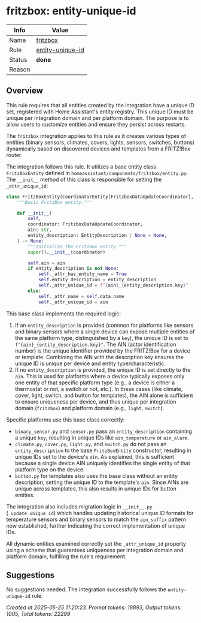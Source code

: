 # fritzbox: entity-unique-id

| Info   | Value                                                                    |
|--------|--------------------------------------------------------------------------|
| Name   | [fritzbox](https://www.home-assistant.io/integrations/fritzbox/)         |
| Rule   | [entity-unique-id](https://developers.home-assistant.io/docs/core/integration-quality-scale/rules/entity-unique-id) |
| Status | **done**                                                                 |
| Reason |                                                                          |

## Overview

This rule requires that all entities created by the integration have a unique ID set, registered with Home Assistant's entity registry. This unique ID must be unique per integration domain and per platform domain. The purpose is to allow users to customize entities and ensure they persist across restarts.

The `fritzbox` integration applies to this rule as it creates various types of entities (binary sensors, climates, covers, lights, sensors, switches, buttons) dynamically based on discovered devices and templates from a FRITZ!Box router.

The integration follows this rule. It utilizes a base entity class `FritzBoxEntity` defined in `homeassistant/components/fritzbox/entity.py`. The `__init__` method of this class is responsible for setting the `_attr_unique_id`:

```python
class FritzBoxEntity(CoordinatorEntity[FritzboxDataUpdateCoordinator], ABC):
    """Basis FritzBox entity."""

    def __init__(
        self,
        coordinator: FritzboxDataUpdateCoordinator,
        ain: str,
        entity_description: EntityDescription | None = None,
    ) -> None:
        """Initialize the FritzBox entity."""
        super().__init__(coordinator)

        self.ain = ain
        if entity_description is not None:
            self._attr_has_entity_name = True
            self.entity_description = entity_description
            self._attr_unique_id = f"{ain}_{entity_description.key}"
        else:
            self._attr_name = self.data.name
            self._attr_unique_id = ain
```

This base class implements the required logic:
1.  If an `entity_description` is provided (common for platforms like sensors and binary sensors where a single device can expose multiple entities of the same platform type, distinguished by a `key`), the unique ID is set to `f"{ain}_{entity_description.key}"`. The AIN (actor identification number) is the unique identifier provided by the FRITZ!Box for a device or template. Combining the AIN with the description key ensures the unique ID is unique per device and entity type/characteristic.
2.  If no `entity_description` is provided, the unique ID is set directly to the `ain`. This is used for platforms where a device typically exposes only one entity of that specific platform type (e.g., a device is either a thermostat or not, a switch or not, etc.). In these cases (like climate, cover, light, switch, and button for templates), the AIN alone is sufficient to ensure uniqueness per device, and thus unique per integration domain (`fritzbox`) and platform domain (e.g., `light`, `switch`).

Specific platforms use this base class correctly:
*   `binary_sensor.py` and `sensor.py` pass an `entity_description` containing a unique `key`, resulting in unique IDs like `ain_temperature` or `ain_alarm`.
*   `climate.py`, `cover.py`, `light.py`, and `switch.py` do not pass an `entity_description` to the base `FritzBoxEntity` constructor, resulting in unique IDs set to the device's `ain`. As explained, this is sufficient because a single device AIN uniquely identifies the single entity of that platform type on the device.
*   `button.py` for templates also uses the base class without an entity description, setting the unique ID to the template's `ain`. Since AINs are unique across templates, this also results in unique IDs for button entities.

The integration also includes migration logic in `__init__.py` (`_update_unique_id`) which handles updating historical unique ID formats for temperature sensors and binary sensors to match the `ain_suffix` pattern now established, further indicating the correct implementation of unique IDs.

All dynamic entities examined correctly set the `_attr_unique_id` property using a scheme that guarantees uniqueness per integration domain and platform domain, fulfilling the rule's requirement.

## Suggestions

No suggestions needed. The integration successfully follows the `entity-unique-id` rule.

_Created at 2025-05-25 11:20:23. Prompt tokens: 18893, Output tokens: 1005, Total tokens: 22299_
